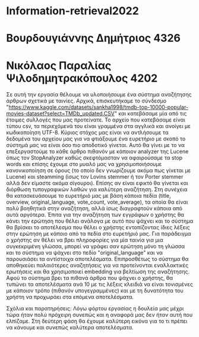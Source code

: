 # Information-retrieval2022
# Βουρδουγιάννης Δημήτριος 4326
# Νικόλαος Παραλίας Ψιλοδημητρακόπουλος 4202

Σε αυτή την εργασία θέλουμε να υλοποιήσουμε ένα σύστημα αναζήτησης άρθρων σχετικά με ταινίες. Αρχικά, επισκευτήκαμε το σύνδεσμο "https://www.kaggle.com/datasets/sankha1998/tmdb-top-10000-popular-movies-dataset?select=TMDb_updated.CSV" και κατεβάσαμε μία από τις έτοιμες συλλογές που μας προτείνατε. Το αρχείο που κατεβάσαμε είναι τύπου csv, τα περιεχόμενά του είναι γραμμένα στα αγγλικά και ανοίγει με κωδικοποίηση UTF-8. Κύριος στόχος μας είναι να αντλήσουμε τα δεδομένα του αρχείου μας για να φτιάξουμε ένα ευρετήριο με σκοπό το σύστημά μας να είναι όσο πιο αποδοτικό γίνεται. Αυτό θα γίνει με το να επεξεργαστούμε το κάθε άρθρο πιθανόν με κάποιον analyzer της Lucene όπως τον StopAnalyzer καθώς σκεφτόμασταν να αφαιρούσαμε τα stop words και επίσης έχουμε στο μυαλό μας να χρησιμοποιήσουμε κανονικοποίηση σε όρους (το οποίο δεν γνωρίζουμε ακόμα πως γίνεται με Lucene) και steamming (ίσως τον Lovins stemmer ή τον Porter stemmer αλλά δεν είμαστε ακόμα σίγουροι). Επίσης αν είναι εφικτό θα γίνεται και διόρθωση τυπογραφικών λαθών για καλύτερη αναζήτηση. Στη συνέχεια θα κατασκευάσουμε το ευρετήριό μας με βάση κάποια πεδία (title, overview, original_language, vote_count, vote_average), τα οποία θα είναι πολύ βοηθητικά στην αναζήτηση, αλλά ίσως διαγραφτούν κάποια από αυτά αργότερα. Έπιτα για την αναζήτηση των εγγράφων ο χρήστης θα κάνει την ερώτηση που θέλει ανάλογα με αυτό που ψάχνει και το σύστημα θα βρίσκει το αποτέλεσμα που θέλει ο χρήστης εντοπίζοντας ίδιες λέξεις στην ερώτηση με κάποιο από τα πεδία στο ευρετήριό μας. Για παράδειγμα ο χρήστης αν θέλει να βρει πληροφορίες για μία ταινία για μια συγκεκριμένη γλώσσα, μπορεί να γράφει σαν ερώτηση μόνο τη γλώσσα και το σύστημα να ψάχνει στο πεδίο "original_language" και να παρουσιάσει τα αντίστοιχα αποτελέσματα. Επιπροσθέτως το σύστημα θα αποθηκεύει παλαιότερες αναζητήσεις για να προτείνονται εναλλακτικές ερωτήσεις και θα χρησιμοποιεί embedding για βελτίωση της αναζήτησης. Αφού το σύστημα βρει τα πιθανά άρθρα που ψάχνει ο χρήστης, θα τυπώνει τα αποτελέσματα ανά 10 με τις λέξεις κλειδιά να είναι τονισμένες με κάποιον τρόπο (πιθανόν υπογεγραμμένες) και με τη δυνατότητα του χρήστη να προχωράει στα επόμενα αποτελέσματα.

Σχόλια και παρατηρήσεις: Λόγω φόρτου εργασίας η δουλεία μας μέχρι τώρα ήταν πολύ πρόχειρη συνεπώς και η αναφορά μας δεν ήταν αυτή που ελπίζαμε. Στη δεύτερη φάση θα έχουμε καλύτερη εικόνα για το τι πρέπει να κάνουμε και συνεπώς καλύτερα αποτελέσματα.
